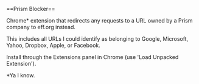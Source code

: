 ==Prism Blocker==

Chrome* extension that redirects any requests to a URL owned by a Prism company to eff.org instead.

This includes all URLs I could identify as belonging to Google, Microsoft, Yahoo, Dropbox, Apple, or Facebook.

Install through the Extensions panel in Chrome (use 'Load Unpacked Extension').















*Ya I know.

